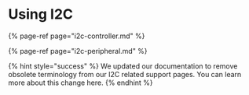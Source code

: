 # Using I2C

{% page-ref page="i2c-controller.md" %}

{% page-ref page="i2c-peripheral.md" %}

{% hint style="success" %}
We updated our documentation to remove obsolete terminology from our I2C related support pages. You can learn more about this change here.
{% endhint %}


